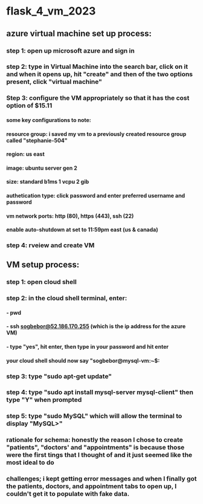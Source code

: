 # flask_4_vm_2023

## azure virtual machine set up process:


### step 1: open up microsoft azure and sign in


### step 2: type in Virtual Machine into the search bar, click on it and when it opens up, hit "create" and then of the two options present, click "virtual machine"


### Step 3: configure the VM appropriately so that it has the cost option of $15.11


#### some key configurations to note:

#### resource group: i saved my vm to a previously created resource group called "stephanie-504"

#### region: us east

#### image: ubuntu server gen 2

#### size: standard b1ms 1 vcpu 2 gib

#### authetication type: click password and enter preferred username and password

#### vm network ports: http (80), https (443), ssh (22)

#### enable auto-shutdown at set to 11:59pm east (us & canada)


### step 4: rveiew and create VM


## VM setup process:

### step 1: open cloud shell

### step 2: in the cloud shell terminal, enter:

#### - pwd

#### - ssh sogbebor@52.186.170.255 (which is the ip address for the azure VM)

#### - type "yes", hit enter, then type in your password and hit enter

#### your cloud shell should now say "sogbebor@mysql-vm:~$:

### step 3: type "sudo apt-get update"

### step 4: type "sudo apt install mysql-server mysql-client" then type "Y" when prompted

### step 5: type "sudo MySQL" which will allow the terminal to display "MySQL>"


### rationale for schema: honestly the reason I chose to create "patients", "doctors' and "appointments" is because those were the first tings that I thought of and it just seemed like the most ideal to do

### challenges; i kept getting error messages and when I finally got the patients, doctors, and appointment tabs to open up, I couldn't get it to populate with fake data.
